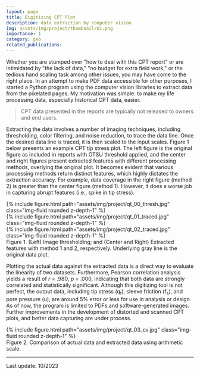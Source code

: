 ```yaml
---
layout: page
title: Digitizing CPT Plot
description: data extraction by computer vision
img: assets/img/project/thumbnail/01.png
importance: 1
category: geo
related_publications: 
---
```


Whether you are stumped over "how to deal with this CPT report" or are intimidated by "the lack of data," "no budget for extra field work," or the tedious hand scaling task among other issues, 
you may have come to the right place. In an attempt to make PDF data accessible for other purposes, I started a Python program using the computer vision libraries to extract data from the pixelated pages. 
My motivation was simple: to make my life processing data, especially historical CPT data, easier.

> CPT data presented in the reports are typically not released to owners and end users.  

Extracting the data involves a number of imaging techniques, including thresholding, color filtering, and noise reduction, to trace the data line. 
Once the desired data line is traced, it is then scaled to the input scales. Figure 1 below presents an example CPT tip stress plot. 
The left figure is the original figure as included in reports with OTSU threshold applied, 
and the center and right figures present extracted features with different processing methods, overlying the original plot. It becomes evident that various processing methods return distinct features, 
which highly dictates the extraction accuracy. For example, data coverage in the right figure (method 2) is greater than the center figure (method 1). 
However, it does a worse job in capturing abrupt features (i.e., spike in tip stress). 


<div class="row justify-content-sm-center">
    <div class="col-sm-3 mt-3 mt-md-0">
        {% include figure.html path="assets/img/project/qt_00_thresh.jpg" class="img-fluid rounded z-depth-1" %}
    </div>
	<div class="col-sm-3 mt-3 mt-md-0">
        {% include figure.html path="assets/img/project/qt_01_traced.jpg" class="img-fluid rounded z-depth-1" %}
    </div>
	<div class="col-sm-3 mt-3 mt-md-0">
        {% include figure.html path="assets/img/project/qt_02_traced.jpg" class="img-fluid rounded z-depth-1" %}
    </div>
</div>
<div class="caption">
    Figure 1. (Left) Image thresholding; and (Center and Right) Extracted features with method 1 and 2, respectively. Underlying gray line is the original data plot.
</div>

Plotting the actual data against the extracted data is a direct way to evaluate the linearity of two datasets. 
Furthermore, Pearson correlation analysis yields a result of  *r* = .980, *p* = .000, indicating that both data are strongly correlated and statistically significant.
Although this digitizing tool is not perfect, the output data, including tip stress (q<sub>t</sub>), sleeve friction (f<sub>s</sub>), and pore pressure (u), 
are around 5% error or less for use in analysis or design. As of now, the program is limited to PDFs and software-generated images. 
Further improvements in the development of distorted and scanned CPT plots, and better data capturing are under process.

<div class="row justify-content-sm-center">
    <div class="col-sm-8 mt-3 mt-md-0">
        {% include figure.html path="assets/img/project/qt_03_cv.jpg" class="img-fluid rounded z-depth-1" %}
    </div>
</div>
<div class="caption">
    Figure 2. Comparison of actual data and extracted data using arithmetic scale.
</div>

***
Last update: 10/2023


